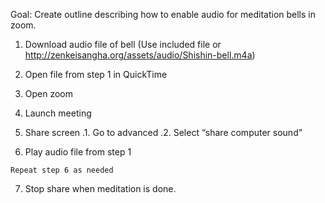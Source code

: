 Goal: Create outline describing how to enable audio for meditation bells in zoom.

1. Download audio file of bell (Use included file or http://zenkeisangha.org/assets/audio/Shishin-bell.m4a) 
2. Open file from step 1 in QuickTime 
3. Open zoom 
4. Launch meeting 
5. Share screen
   .1. Go to advanced
   .2. Select “share computer sound”

6. Play audio file from step 1 

  ```Repeat step 6 as needed```

7. Stop share when meditation is done.

